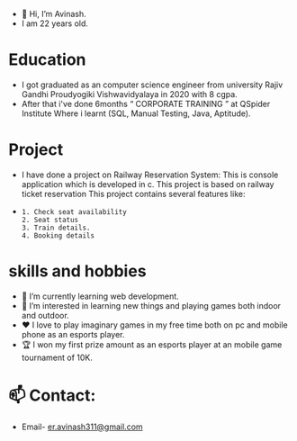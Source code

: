- 👋 Hi, I’m Avinash.
- I am 22 years old.

# Education

- I got graduated as an computer science engineer from university Rajiv Gandhi Proudyogiki Vishwavidyalaya in 2020 with 8 cgpa.
- After that i've done 6months “ CORPORATE TRAINING ” at QSpider Institute Where i learnt (SQL, Manual Testing, Java, Aptitude).
# Project

- I have done a project on Railway Reservation System: This is console application which is developed in c. This project is based
on railway ticket reservation This project contains several features like:
 -
       1. Check seat availability
       2. Seat status
       3. Train details.
       4. Booking details

# skills and hobbies
- 🌱 I’m currently learning web development.
- 👀 I’m interested in learning new things and playing games both indoor and outdoor.
- ❤️  I love to play imaginary games in my free time both on pc and mobile phone as an esports player.
- 🏆 I won my first prize amount as an esports player at an mobile game tournament of 10K.
# 📫 Contact: 
- Email- er.avinash311@gmail.com
